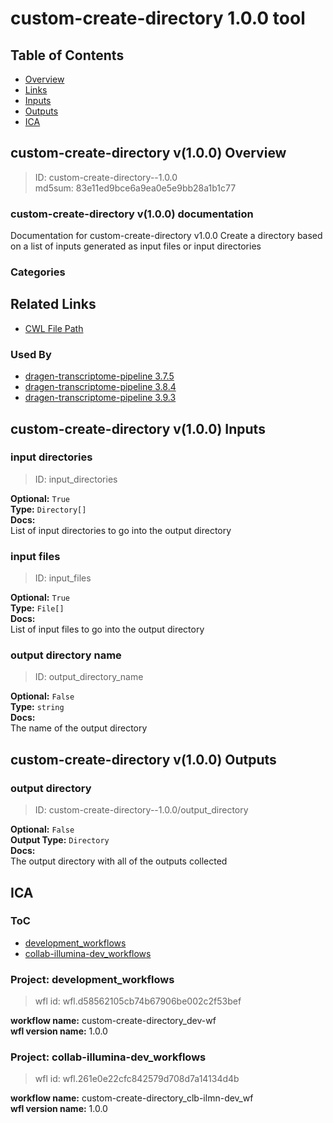 
custom-create-directory 1.0.0 tool
==================================

## Table of Contents
  
- [Overview](#custom-create-directory-v100-overview)  
- [Links](#related-links)  
- [Inputs](#custom-create-directory-v100-inputs)  
- [Outputs](#custom-create-directory-v100-outputs)  
- [ICA](#ica)  


## custom-create-directory v(1.0.0) Overview



  
> ID: custom-create-directory--1.0.0  
> md5sum: 83e11ed9bce6a9ea0e5e9bb28a1b1c77

### custom-create-directory v(1.0.0) documentation
  
Documentation for custom-create-directory v1.0.0
Create a directory based on a list of inputs generated as input files or input directories

### Categories
  


## Related Links
  
- [CWL File Path](../../../../../../tools/custom-create-directory/1.0.0/custom-create-directory__1.0.0.cwl)  


### Used By
  
- [dragen-transcriptome-pipeline 3.7.5](../../../workflows/dragen-transcriptome-pipeline/3.7.5/dragen-transcriptome-pipeline__3.7.5.md)  
- [dragen-transcriptome-pipeline 3.8.4](../../../workflows/dragen-transcriptome-pipeline/3.8.4/dragen-transcriptome-pipeline__3.8.4.md)  
- [dragen-transcriptome-pipeline 3.9.3](../../../workflows/dragen-transcriptome-pipeline/3.9.3/dragen-transcriptome-pipeline__3.9.3.md)  

  


## custom-create-directory v(1.0.0) Inputs

### input directories



  
> ID: input_directories
  
**Optional:** `True`  
**Type:** `Directory[]`  
**Docs:**  
List of input directories to go into the output directory


### input files



  
> ID: input_files
  
**Optional:** `True`  
**Type:** `File[]`  
**Docs:**  
List of input files to go into the output directory


### output directory name



  
> ID: output_directory_name
  
**Optional:** `False`  
**Type:** `string`  
**Docs:**  
The name of the output directory

  


## custom-create-directory v(1.0.0) Outputs

### output directory



  
> ID: custom-create-directory--1.0.0/output_directory  

  
**Optional:** `False`  
**Output Type:** `Directory`  
**Docs:**  
The output directory with all of the outputs collected
  

  


## ICA

### ToC
  
- [development_workflows](#project-development_workflows)  
- [collab-illumina-dev_workflows](#project-collab-illumina-dev_workflows)  


### Project: development_workflows


> wfl id: wfl.d58562105cb74b67906be002c2f53bef  

  
**workflow name:** custom-create-directory_dev-wf  
**wfl version name:** 1.0.0  


### Project: collab-illumina-dev_workflows


> wfl id: wfl.261e0e22cfc842579d708d7a14134d4b  

  
**workflow name:** custom-create-directory_clb-ilmn-dev_wf  
**wfl version name:** 1.0.0  

  

